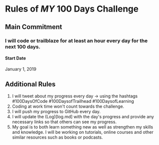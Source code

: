 # Rules of *MY* 100 Days Challenge

## Main Commitment
### **I will code or trailblaze for at least an hour every day for the next 100 days.**

#### Start Date
January 1, 2019 

## Additional Rules
1. I will tweet about my progress every day -> using the hashtags #100DaysOfCode #100DaysofTrailhead #100DaysofLearning
2. Coding at work time won't count towards the challenge.
3. I will push my progress to GitHub every day.
4. I will update the (Log)[log.md] with the day's progress and provide any necessary links so that others can see my progress.
5. My goal is to both learn something new as well as strengthen my skills and knowledge.  I will be working on tutorials, online courses and other similar resources such as books or podcasts.